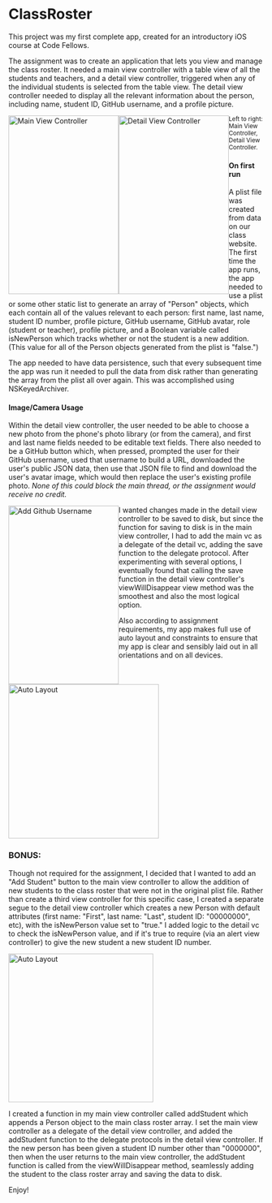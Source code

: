 ClassRoster
===========
This project was my first complete app, created for an introductory iOS course at Code Fellows.

The assignment was to create an application that lets you view and manage the class roster. It needed a main view controller with a table view of all the students and teachers, and a detail view controller, triggered when any of the individual students is selected from the table view. The detail view controller needed to display all the relevant information about the person, including name, student ID, GitHub username, and a profile picture.

<img src="https://dl.dropboxusercontent.com/u/1705617/Screenshot%202014-09-06%2014.21.53.png" width="217" height="352" title="Main View Controller" style="float:left"></img>
<img src="https://dl.dropboxusercontent.com/u/1705617/Screenshot%202014-09-06%2014.21.18.png" width="217" height="352" title="Detail View Controller" style="float:left"></img>

<sub> Left to right: Main View Controller, Detail View Controller. </sub>

<h4> On first run </h4>
A plist file was created from data on our class website. The first time the app runs, the app needed to use a plist or some other static list to generate an array of "Person" objects, which each contain all of the values relevant to each person: first name, last name, student ID number, profile picture, GitHub username, GitHub avatar, role (student or teacher), profile picture, and a Boolean variable called isNewPerson which tracks whether or not the student is a new addition. (This value for all of the Person objects generated from the plist is "false.")

The app needed to have data persistence, such that every subsequent time the app was run it needed to pull the data from disk rather than generating the array from the plist all over again. This was accomplished using NSKeyedArchiver.

<h4>Image/Camera Usage</h4>
Within the detail view controller, the user needed to be able to choose a new photo from the phone's photo library (or from the camera), and first and last name fields needed to be editable text fields. There also needed to be a GitHub button which, when pressed, prompted the user for their GitHub username, used that username to build a URL, downloaded the user's public JSON data, then use that JSON file to find and download the user's avatar image, which would then replace the user's existing profile photo. <i>None of this could block the main thread, or the assignment would receive no credit. </i>

<img src="https://dl.dropboxusercontent.com/u/1705617/Screenshot%202014-09-06%2015.06.25.png" width="217" height="352" title="Add Github Username" style="float:left"></img>

I wanted changes made in the detail view controller to be saved to disk, but since the function for saving to disk is in the main view controller, I had to add the main vc as a delegate of the detail vc, adding the save function to the delegate protocol. After experimenting with several options, I eventually found that calling the save function in the detail view controller's viewWillDisappear view method was the smoothest and also the most logical option.

Also according to assignment requirements, my app makes full use of auto layout and constraints to ensure that my app is clear and sensibly laid out in all orientations and on all devices.

<img src="http://i.gyazo.com/081c333d32753672b7ccd1f9ba5a2b8a.gif" width="296" height="304" title="Auto Layout"></img>

<h3>BONUS:</h3>
Though not required for the assignment, I decided that I wanted to add an "Add Student" button to the main view controller to allow the addition of new students to the class roster that were not in the original plist file. Rather than create a third view controller for this specific case, I created a separate segue to the detail view controller which creates a new Person with default attributes (first name: "First", last name: "Last", student ID: "00000000", etc), with the isNewPerson value set to "true." I added logic to the detail vc to check the isNewPerson value, and if it's true to require (via an alert view controller) to give the new student a new student ID number.

<img src="http://i.gyazo.com/9d51d62988949bf6b42bc3ab449f1175.gif" width="285" height="293" title="Auto Layout"></img>

I created a function in my main view controller called addStudent which appends a Person object to the main class roster array. I set the main view controller as a delegate of the detail view controller, and added the addStudent function to the delegate protocols in the detail view controller. If the new person has been given a student ID number other than "0000000", then when the user returns to the main view controller, the addStudent function is called from the viewWillDisappear method, seamlessly adding the student to the class roster array and saving the data to disk.

Enjoy!
